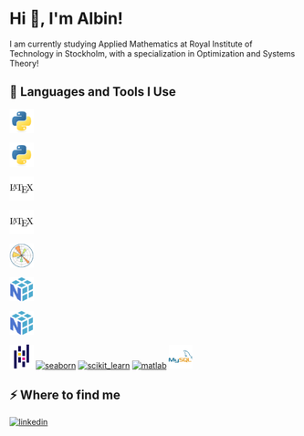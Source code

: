 <h1>Hi 👋, I'm Albin!</h1>
<p>I am currently studying Applied Mathematics at Royal Institute of Technology in Stockholm, with a specialization in Optimization and Systems Theory! </p>
<h2>🚀 Languages and Tools I Use</h2>
<p><a target="_blank" href="https://raw.githubusercontent.com/devicons/devicon/master/icons/r/r-original.svg" style="display: inline-block;"><img src="https://raw.githubusercontent.com/devicons/devicon/master/icons/python/python-original.svg" alt="python" width="42" height="42" /></a>

<a target="_blank" href="https://raw.githubusercontent.com/devicons/devicon/master/icons/r/r-original.svg" style="display: inline-block;"><img src="https://raw.githubusercontent.com/devicons/devicon/master/icons/python/python-original.svg" alt="python" width="42" height="42" /></a>

<a target="_blank" href="https://raw.githubusercontent.com/devicons/devicon/master/icons/latex/latex-original.svg" style="display: inline-block;"><img src="https://raw.githubusercontent.com/devicons/devicon/master/icons/latex/latex-original.svg" alt="python" width="42" height="42" /></a>

<a target="_blank" href="https://raw.githubusercontent.com/devicons/devicon/master/icons/latex/latex-original.svg" style="display: inline-block;"><img src="https://raw.githubusercontent.com/devicons/devicon/master/icons/latex/latex-original.svg" alt="python" width="42" height="42" /></a>

<a target="_blank" href="https://raw.githubusercontent.com/devicons/devicon/master/icons/matplotlib/matplotlib-original.svg" style="display: inline-block;"><img src="https://raw.githubusercontent.com/devicons/devicon/master/icons/matplotlib/matplotlib-original.svg" alt="python" width="42" height="42" /></a>

<a target="_blank" href="https://raw.githubusercontent.com/devicons/devicon/master/icons/numpy/numpy-original.svg" style="display: inline-block;"><img src="https://raw.githubusercontent.com/devicons/devicon/master/icons/numpy/numpy-original.svg" alt="python" width="42" height="42" /></a>

<a target="_blank" href="https://raw.githubusercontent.com/devicons/devicon/master/icons/numpy/numpy-original.svg" style="display: inline-block;"><img src="https://raw.githubusercontent.com/devicons/devicon/master/icons/numpy/numpy-original.svg" alt="python" width="42" height="42" /></a>
  
<a target="_blank" href="https://raw.githubusercontent.com/devicons/devicon/2ae2a900d2f041da66e950e4d48052658d850630/icons/pandas/pandas-original.svg" style="display: inline-block;"><img src="https://raw.githubusercontent.com/devicons/devicon/2ae2a900d2f041da66e950e4d48052658d850630/icons/pandas/pandas-original.svg" alt="pandas" width="42" height="42" /></a>
<a target="_blank" href="https://seaborn.pydata.org/_images/logo-mark-lightbg.svg" style="display: inline-block;"><img src="https://seaborn.pydata.org/_images/logo-mark-lightbg.svg" alt="seaborn" width="42" height="42" /></a>
<a target="_blank" href="https://upload.wikimedia.org/wikipedia/commons/0/05/Scikit_learn_logo_small.svg" style="display: inline-block;"><img src="https://upload.wikimedia.org/wikipedia/commons/0/05/Scikit_learn_logo_small.svg" alt="scikit_learn" width="42" height="42" /></a>
<a target="_blank" href="https://upload.wikimedia.org/wikipedia/commons/2/21/Matlab_Logo.png" style="display: inline-block;"><img src="https://upload.wikimedia.org/wikipedia/commons/2/21/Matlab_Logo.png" alt="matlab" width="42" height="42" /></a>
<a target="_blank" href="https://raw.githubusercontent.com/devicons/devicon/master/icons/mysql/mysql-original-wordmark.svg" style="display: inline-block;"><img src="https://raw.githubusercontent.com/devicons/devicon/master/icons/mysql/mysql-original-wordmark.svg" alt="mysql" width="42" height="42" /></a></p>
<h2>⚡️ Where to find me</h2>
<p><a target="_blank" href="https://www.linkedin.com/in/https://www.linkedin.com/in/albinlarnefeldt/" style="display: inline-block;"><img src="https://img.shields.io/badge/linkedin-logo?style=for-the-badge&logo=linkedin&logoColor=white&color=%230a77b6" alt="linkedin" /></a></p>

